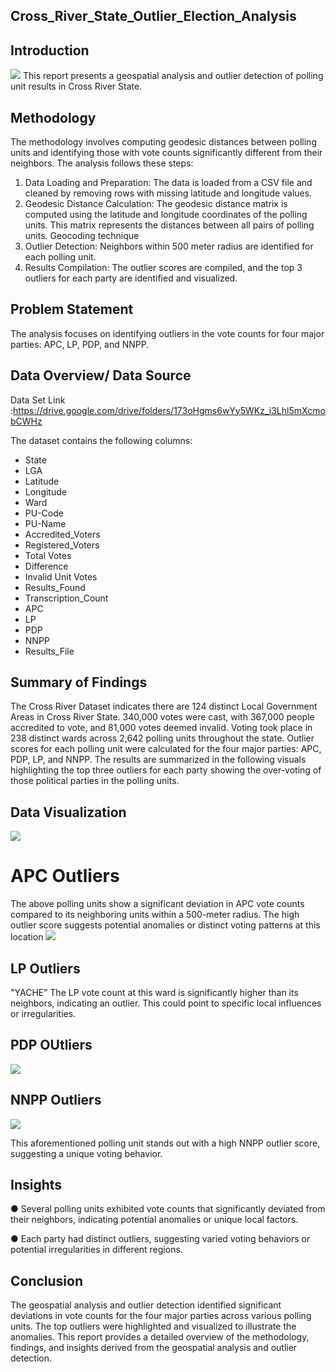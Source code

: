 ## Cross_River_State_Outlier_Election_Analysis

## Introduction
![](CoverPage.png)
This report presents a geospatial analysis and outlier detection of polling unit results in Cross River State.

## Methodology
The methodology involves computing geodesic distances between polling units and identifying those with vote counts significantly different from their neighbors.
The analysis follows these steps:
1. Data Loading and Preparation: The data is loaded from a CSV file and cleaned by removing rows with missing latitude and longitude values.
2. Geodesic Distance Calculation: The geodesic distance matrix is computed using the latitude and longitude coordinates of the polling units. This matrix represents the distances between all pairs of polling units.  Geocoding technique
3. Outlier Detection: Neighbors within 500 meter radius are identified for each polling unit. 
4. Results Compilation: The outlier scores are compiled, and the top 3 outliers for each party are identified and visualized.
   
## Problem Statement
 The analysis focuses on identifying outliers in the vote counts for four major parties: APC, LP, PDP, and NNPP. 
 
## Data Overview/ Data Source
Data Set Link :https://drive.google.com/drive/folders/173oHgms6wYy5WKz_i3Lhl5mXcmobCWHz

The dataset contains the following columns:
- State
- LGA
- Latitude
- Longitude
- Ward
- PU-Code
- PU-Name
- Accredited_Voters
- Registered_Voters
- Total Votes
- Difference
- Invalid Unit Votes
- Results_Found
- Transcription_Count
- APC
- LP
- PDP
- NNPP
- Results_File

## Summary of Findings
The Cross River Dataset indicates there are 124 distinct Local Government Areas in Cross River State. 340,000 votes were cast, with 367,000 people accredited to vote, and 81,000 votes deemed invalid. Voting took place in 238 distinct wards across 2,642 polling units throughout the state. Outlier scores for each polling unit were calculated for the four major parties: APC, PDP, LP, and NNPP. The results are summarized in the following visuals highlighting the top three outliers for each party showing the over-voting of those political parties in the polling units.
## Data Visualization
![](APC.png)
# APC Outliers
 The above polling units show a significant deviation in APC vote counts compared to its neighboring units within a 500-meter radius. The high outlier score suggests potential anomalies or distinct voting patterns at this location
 ![](LP.png)
 
 ## LP Outliers
 "YACHE” The LP vote count at this ward is significantly higher than its neighbors, indicating an outlier. This could point to specific local influences or irregularities.
 
 ## PDP OUtliers
 ![](PDP.png)
 
 ## NNPP Outliers
 ![](NNPP.png)
 
 This aforementioned polling unit stands out with a high NNPP outlier score, suggesting a unique voting behavior.

##   Insights
●	Several polling units exhibited vote counts that significantly deviated from their neighbors, indicating potential anomalies or unique local factors.

●	 Each party had distinct outliers, suggesting varied voting behaviors or potential irregularities in different regions.

## Conclusion
The geospatial analysis and outlier detection identified significant deviations in vote counts for the four major parties across various polling units. The top outliers were highlighted and visualized to illustrate the anomalies. This report provides a detailed overview of the methodology, findings, and insights derived from the geospatial analysis and outlier detection.

